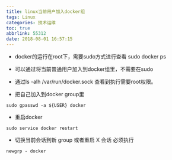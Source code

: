 ```yaml
---
title: linux当前用户加入docker组
tags: Linux
categories: 技术运维
toc: true
abbrlink: 55312
date: 2018-08-01 16:57:15
---
```


- docker的运行在root下，需要sudo方式进行查看 sudo docker ps
- 可以通过将当前普通用户加入到docker组里，不需要在sudo



- 通过ls -alh /var/run/docker.sock 查看到执行需要root权限。
- 把自己加入到docker group里 

```
sudo gpasswd -a ${USER} docker

```

- 重启docker 

```
sudo service docker restart

```

- 切换当前会话到新 group 或者重启 X 会话 必须执行

```
newgrp - docker

```